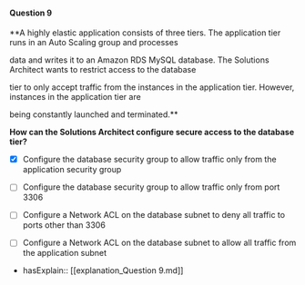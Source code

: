 #### Question  9


**A highly elastic application consists of three tiers. The application tier runs in an Auto Scaling group and processes

data and writes it to an Amazon RDS MySQL database. The Solutions Architect wants to restrict access to the database

tier to only accept traffic from the instances in the application tier. However, instances in the application tier are

being constantly launched and terminated.**


**How can the Solutions Architect configure secure access to the database tier?**


- [x] Configure the database security group to allow traffic only from the application security group


- [ ] Configure the database security group to allow traffic only from port 3306


- [ ] Configure a Network ACL on the database subnet to deny all traffic to ports other than 3306


- [ ] Configure a Network ACL on the database subnet to allow all traffic from the application subnet



- hasExplain:: [[explanation_Question  9.md]]